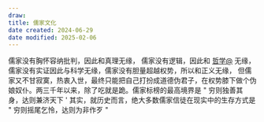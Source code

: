 ```yaml
---
draw:
title: 儒家文化
date created: 2024-06-29
date modified: 2025-02-06
---
```


儒家没有胸怀容纳批判，因此和真理无缘，
儒家没有逻辑，因此和 [哲学@](哲学@.md) 无缘，
儒家没有实证因此与科学无缘，儒家没有胆量超越权势，所以和正义无缘，
但儒家又不甘寂寞，热衷入世，最终只能把自己打扮成道德伪君子，在权势膝下做个伪娘奴仆。两三千年以来，除了吃就是跪。儒家标榜的最高境界是 " 穷则独善其身，达则兼济天下 ' 其实，就历史而言，绝大多数儒家信徒在现实中的生存方式是 " 穷则摇尾乞怜，达则为非作歹 "
